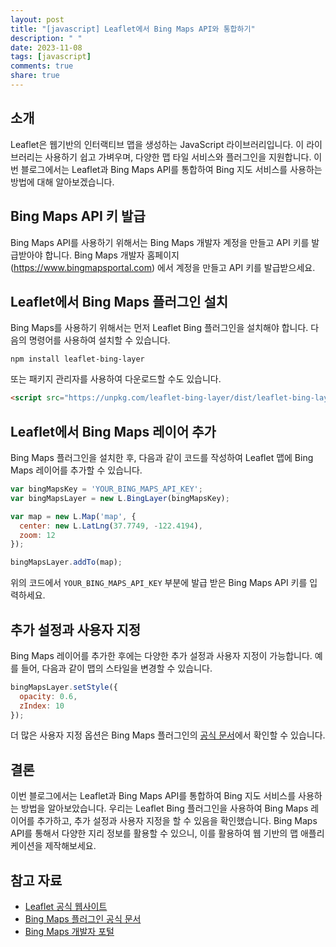 ```yaml
---
layout: post
title: "[javascript] Leaflet에서 Bing Maps API와 통합하기"
description: " "
date: 2023-11-08
tags: [javascript]
comments: true
share: true
---
```


## 소개

Leaflet은 웹기반의 인터랙티브 맵을 생성하는 JavaScript 라이브러리입니다. 이 라이브러리는 사용하기 쉽고 가벼우며, 다양한 맵 타일 서비스와 플러그인을 지원합니다. 이번 블로그에서는 Leaflet과 Bing Maps API를 통합하여 Bing 지도 서비스를 사용하는 방법에 대해 알아보겠습니다.

## Bing Maps API 키 발급

Bing Maps API를 사용하기 위해서는 Bing Maps 개발자 계정을 만들고 API 키를 발급받아야 합니다. Bing Maps 개발자 홈페이지 (https://www.bingmapsportal.com) 에서 계정을 만들고 API 키를 발급받으세요.

## Leaflet에서 Bing Maps 플러그인 설치

Bing Maps를 사용하기 위해서는 먼저 Leaflet Bing 플러그인을 설치해야 합니다. 다음의 명령어를 사용하여 설치할 수 있습니다.

```
npm install leaflet-bing-layer
```

또는 패키지 관리자를 사용하여 다운로드할 수도 있습니다.

```html
<script src="https://unpkg.com/leaflet-bing-layer/dist/leaflet-bing-layer.min.js"></script>
```

## Leaflet에서 Bing Maps 레이어 추가

Bing Maps 플러그인을 설치한 후, 다음과 같이 코드를 작성하여 Leaflet 맵에 Bing Maps 레이어를 추가할 수 있습니다.

```javascript
var bingMapsKey = 'YOUR_BING_MAPS_API_KEY';
var bingMapsLayer = new L.BingLayer(bingMapsKey);

var map = new L.Map('map', {
  center: new L.LatLng(37.7749, -122.4194),
  zoom: 12
});

bingMapsLayer.addTo(map);
```

위의 코드에서 `YOUR_BING_MAPS_API_KEY` 부분에 발급 받은 Bing Maps API 키를 입력하세요.

## 추가 설정과 사용자 지정

Bing Maps 레이어를 추가한 후에는 다양한 추가 설정과 사용자 지정이 가능합니다. 예를 들어, 다음과 같이 맵의 스타일을 변경할 수 있습니다.

```javascript
bingMapsLayer.setStyle({
  opacity: 0.6,
  zIndex: 10
});
```

더 많은 사용자 지정 옵션은 Bing Maps 플러그인의 [공식 문서](https://www.npmjs.com/package/leaflet-bing-layer)에서 확인할 수 있습니다.

## 결론

이번 블로그에서는 Leaflet과 Bing Maps API를 통합하여 Bing 지도 서비스를 사용하는 방법을 알아보았습니다. 우리는 Leaflet Bing 플러그인을 사용하여 Bing Maps 레이어를 추가하고, 추가 설정과 사용자 지정을 할 수 있음을 확인했습니다. Bing Maps API를 통해서 다양한 지리 정보를 활용할 수 있으니, 이를 활용하여 웹 기반의 맵 애플리케이션을 제작해보세요.

## 참고 자료

- [Leaflet 공식 웹사이트](https://leafletjs.com/)
- [Bing Maps 플러그인 공식 문서](https://www.npmjs.com/package/leaflet-bing-layer)
- [Bing Maps 개발자 포털](https://www.bingmapsportal.com)